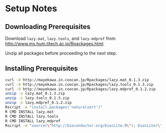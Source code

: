 # Setup Notes

## Downloading Prerequisites

Download `lazy.mat`, `lazy.tools`, and `lazy.mdpref` from <http://www.ms.hum.titech.ac.jp/Rpackages.html>.

Unzip all packages before proceeding to the next step.

## Installing Prerequisites

```bash
curl -O http://mayekawa.in.coocan.jp/Rpackages/lazy.mat_0.1.3.zip
curl -O http://mayekawa.in.coocan.jp/Rpackages/lazy.tools_0.1.3.zip
curl -O http://mayekawa.in.coocan.jp/Rpackages/lazy.mdpref_0.1.2.zip
unzip -x lazy.mat_0.1.3.zip
unzip -x lazy.tools_0.1.3.zip
unzip -x lazy.mdpref_0.1.2.zip
Rscript -e "install.packages('naturalsort')"
R CMD INSTALL lazy.mat
R CMD INSTALL lazy.tools
R CMD INSTALL lazy.mdpref
Rscript -e "source(\"http://bioconductor.org/biocLite.R\"); biocLite(\"pcaMethods\")"
```

